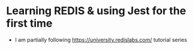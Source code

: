 # Learning REDIS & using Jest for the first time
- I am partially following https://university.redislabs.com/ tutorial series